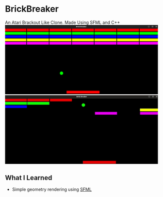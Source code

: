# BrickBreaker
An Atari Brackout Like Clone. Made Using SFML and C++
![](./data/brick_breaker_screenshot.png)
![](./data/brick_breaker_demo.gif)
## What I Learned
* Simple geometry rendering using [SFML](https://www.sfml-dev.org/)
